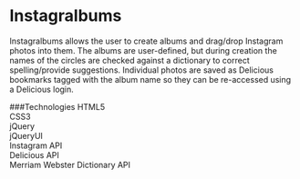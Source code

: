 Instagralbums
=============

Instagralbums allows the user to create albums and drag/drop Instagram photos into them. The albums are user-defined, but during creation the names of the circles are checked against a dictionary to correct spelling/provide suggestions. Individual photos are saved as Delicious bookmarks tagged with the album name so they can be re-accessed using a Delicious login.

###Technologies
HTML5  
CSS3  
jQuery  
jQueryUI  
Instagram API  
Delicious API  
Merriam Webster Dictionary API  